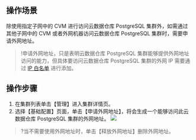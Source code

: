 ## 操作场景
除使用指定子网中的 CVM 进行访问云数据仓库 PostgreSQL 集群外，如需通过其他子网中的 CVM 或者外网机器访问云数据仓库 PostgreSQL 集群时，需要申请外网地址。
>!申请外网地址，只是表明云数据仓库 PostgreSQL 集群能够提供外网地址访问的能力，但具体要访问云数据仓库 PostgreSQL 集群的外网 IP 需要通过 [IP 白名单](https://cloud.tencent.com/document/product/878/31444) 进行添加。

## 操作步骤
1. 在集群列表单击【管理】进入集群详情页。
2. 选择【基础配置】页面，单击【申请外网地址】，将会生成一个能够访问此云数据仓库 PostgreSQL 集群的外网地址。
![](https://main.qcloudimg.com/raw/f5d5d4d88a264dbc4e2a100fbf885ba4.png)
>?当不需要使用外网地址时，单击【释放外网地址】删除外网地址。
